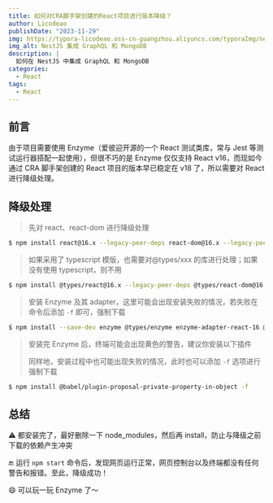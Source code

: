 ```yaml
---
title: 如何对CRA脚手架创建的React项目进行版本降级？
author: Licodeao
publishDate: "2023-11-29"
img: https://typora-licodeao.oss-cn-guangzhou.aliyuncs.com/typoraImg/nestjs-graphql-mongodb.webp
img_alt: NestJS 集成 GraphQL 和 MongoDB
description: |
  如何在 NestJS 中集成 GraphQL 和 MongoDB
categories:
  - React
tags:
  - React
---
```


## 前言

由于项目需要使用 Enzyme（爱彼迎开源的一个 React 测试类库，常与 Jest 等测试运行器搭配一起使用），但很不巧的是 Enzyme 仅仅支持 React v16，而现如今通过 CRA 脚手架创建的 React 项目的版本早已稳定在 v18 了，所以需要对 React 进行降级处理。

## 降级处理

> 先对 react、react-dom 进行降级处理

```bash
$ npm install react@16.x --legacy-peer-deps react-dom@16.x --legacy-peer-deps
```

> 如果采用了 typescript 模版，也需要对@types/xxx 的库进行处理；如果没有使用 typescript，则不用

```bash
$ npm install @types/react@16.x --legacy-peer-deps @types/react-dom@16.x --legacy-peer-deps
```

> 安装 Enzyme 及其 adapter，这里可能会出现安装失败的情况，若失败在命令后添加 `-f` 即可，强制下载

```bash
$ npm install --save-dev enzyme @types/enzyme enzyme-adapter-react-16 @types/enzyme-adapter-react-16 -D
```

> 安装完 Enzyme 后，终端可能会出现黄色的警告，建议你安装以下插件
>
> 同样地，安装过程中也可能出现失败的情况，此时也可以添加 `-f` 选项进行强制下载

```bash
$ npm install @babel/plugin-proposal-private-property-in-object -f
```

## 总结

⚠️ 都安装完了，最好删除一下 node_modules，然后再 install，防止与降级之前下载的依赖产生冲突

🔚 运行 `npm start` 命令后，发现网页运行正常，网页控制台以及终端都没有任何警告和报错。至此，降级成功！

😄 可以玩一玩 Enzyme 了～
